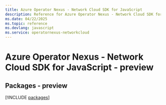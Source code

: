 ```yaml
---
title: Azure Operator Nexus - Network Cloud SDK for JavaScript
description: Reference for Azure Operator Nexus - Network Cloud SDK for JavaScript
ms.date: 04/22/2025
ms.topic: reference
ms.devlang: javascript
ms.service: operatornexus-networkcloud
---
```

# Azure Operator Nexus - Network Cloud SDK for JavaScript - preview
## Packages - preview
[!INCLUDE [packages](operator-nexus---network-cloud-index.md)]